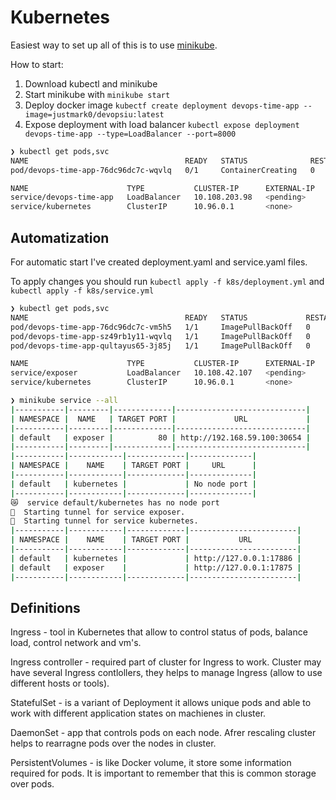 # Kubernetes

Easiest way to set up all of this is to use [minikube](https://minikube.sigs.k8s.io/docs/start/).

How to start:
1. Download kubectl and minikube
2. Start minikube with `minikube start`
3. Deploy docker image `kubectf create deployment devops-time-app --image=justmark0/devopsiu:latest`
4. Expose deployment with load balancer `kubectl expose deployment devops-time-app --type=LoadBalancer --port=8000`

```bash 
❯ kubectl get pods,svc
NAME                                   READY   STATUS              RESTARTS   AGE
pod/devops-time-app-76dc96dc7c-wqvlq   0/1     ContainerCreating   0          30s

NAME                      TYPE           CLUSTER-IP      EXTERNAL-IP   PORT(S)          AGE
service/devops-time-app   LoadBalancer   10.108.203.98   <pending>     8000:31156/TCP   9s
service/kubernetes        ClusterIP      10.96.0.1       <none>        443/TCP          56s

```

## Automatization

For automatic start I've created deployment.yaml and service.yaml files. 

To apply changes you should run `kubectl apply -f k8s/deployment.yml` and `kubectl apply -f k8s/service.yml`


```bash
❯ kubectl get pods,svc
NAME                                   READY   STATUS             RESTARTS   AGE
pod/devops-time-app-76dc96dc7c-vm5h5   1/1     ImagePullBackOff   0          7m13s
pod/devops-time-app-sz49rb1y11-wqvlq   1/1     ImagePullBackOff   0          7m13s
pod/devops-time-app-qultayus65-3j85j   1/1     ImagePullBackOff   0          7m13s

NAME                      TYPE           CLUSTER-IP      EXTERNAL-IP   PORT(S)          AGE
service/exposer           LoadBalancer   10.108.42.107   <pending>     80:30654/TCP     4m37s
service/kubernetes        ClusterIP      10.96.0.1       <none>        443/TCP          7m39s
```

```bash
❯ minikube service --all
|-----------|---------|-------------|-----------------------------|
| NAMESPACE |  NAME   | TARGET PORT |             URL             |
|-----------|---------|-------------|-----------------------------|
| default   | exposer |          80 | http://192.168.59.100:30654 |
|-----------|---------|-------------|-----------------------------|
|-----------|------------|-------------|--------------|
| NAMESPACE |    NAME    | TARGET PORT |     URL      |
|-----------|------------|-------------|--------------|
| default   | kubernetes |             | No node port |
|-----------|------------|-------------|--------------|
😿  service default/kubernetes has no node port
🏃  Starting tunnel for service exposer.
🏃  Starting tunnel for service kubernetes.
|-----------|------------|-------------|------------------------|
| NAMESPACE |    NAME    | TARGET PORT |           URL          |
|-----------|------------|-------------|------------------------|
| default   | kubernetes |             | http://127.0.0.1:17886 |
| default   | exposer    |             | http://127.0.0.1:17875 |
|-----------|------------|-------------|------------------------|
```

## Definitions

Ingress - tool in Kubernetes that allow to control status of pods, balance load, control network and vm's.

Ingress controller - required part of cluster for Ingress to work. Cluster may have several Ingress contlollers, they helps to manage Ingress (allow to use different hosts or tools).

StatefulSet - is a variant of Deployment it allows unique pods and able to work with different application states on machienes in cluster.

DaemonSet - app that controls pods on each node. Afrer rescaling cluster helps to rearragne pods over the nodes in cluster.

PersistentVolumes - is like Docker volume, it store some information required for pods. It is important to remember that this is common storage over pods.
